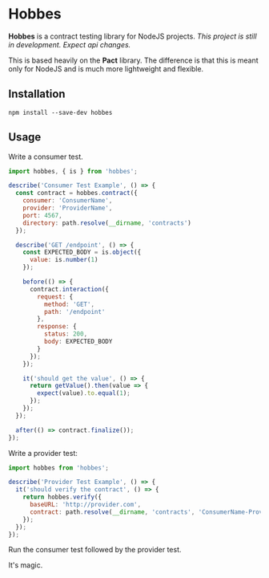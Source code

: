 # Hobbes

**Hobbes** is a contract testing library for NodeJS projects.  *This project is still in development.  Expect api changes.*

This is based heavily on the **Pact** library.  The difference is that this is meant only for NodeJS and is much more lightweight and flexible.

## Installation

```
npm install --save-dev hobbes
```

## Usage

Write a consumer test.

```js
import hobbes, { is } from 'hobbes';

describe('Consumer Test Example', () => {
  const contract = hobbes.contract({
    consumer: 'ConsumerName',
    provider: 'ProviderName',
    port: 4567,
    directory: path.resolve(__dirname, 'contracts')
  });

  describe('GET /endpoint', () => {
    const EXPECTED_BODY = is.object({
      value: is.number(1)
    });

    before(() => {
      contract.interaction({
        request: {
          method: 'GET',
          path: '/endpoint'
        },
        response: {
          status: 200,
          body: EXPECTED_BODY
        }
      });
    });

    it('should get the value', () => {
      return getValue().then(value => {
        expect(value).to.equal(1);
      });
    });
  });

  after(() => contract.finalize());
});
```

Write a provider test:

```js
import hobbes from 'hobbes';

describe('Provider Test Example', () => {
  it('should verify the contract', () => {
    return hobbes.verify({
      baseURL: 'http://provider.com',
      contract: path.resolve(__dirname, 'contracts', 'ConsumerName-ProviderName.json')
    });
  });
});
```

Run the consumer test followed by the provider test.

It's magic.
